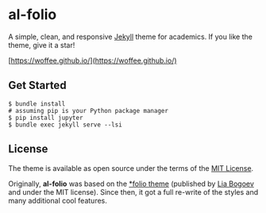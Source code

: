 # al-folio

A simple, clean, and responsive [Jekyll](https://jekyllrb.com/) theme for academics.
If you like the theme, give it a star!

[https://woffee.github.io/](https://woffee.github.io/)

## Get Started

```
$ bundle install
# assuming pip is your Python package manager
$ pip install jupyter
$ bundle exec jekyll serve --lsi
```

## License

The theme is available as open source under the terms of the [MIT License](https://github.com/alshedivat/al-folio/blob/master/LICENSE).

Originally, **al-folio** was based on the [\*folio theme](https://github.com/bogoli/-folio) (published by [Lia Bogoev](https://liabogoev.com) and under the MIT license).
Since then, it got a full re-write of the styles and many additional cool features.


